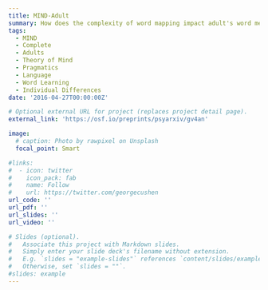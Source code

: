 ```yaml
---
title: MIND-Adult
summary: How does the complexity of word mapping impact adult's word meaning memory? We found that pragmatic inference nessesitated during word mapping facilitated the retention of novel words compared to direct mapping. Moreover, socio-cognitive skills modulated the degree of retention stability for pragmatically inferred words. In conclusion, pragmatic processes supported by social cognition affect both encoding and memory consolidation of novel word meanings.
tags:
  - MIND
  - Complete
  - Adults
  - Theory of Mind
  - Pragmatics
  - Language
  - Word Learning 
  - Individual Differences
date: '2016-04-27T00:00:00Z'

# Optional external URL for project (replaces project detail page).
external_link: 'https://osf.io/preprints/psyarxiv/gv4an'

image:
  # caption: Photo by rawpixel on Unsplash
  focal_point: Smart

#links:
#  - icon: twitter
#    icon_pack: fab
#    name: Follow
#    url: https://twitter.com/georgecushen
url_code: ''
url_pdf: ''
url_slides: ''
url_video: ''

# Slides (optional).
#   Associate this project with Markdown slides.
#   Simply enter your slide deck's filename without extension.
#   E.g. `slides = "example-slides"` references `content/slides/example-slides.md`.
#   Otherwise, set `slides = ""`.
#slides: example
---
```


